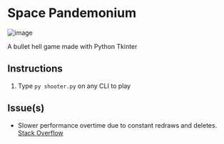 # Space Pandemonium
![image](https://github.com/sorakee/py-bullet-hell/assets/94849653/88e9512d-0d3a-4584-b1bf-4d6c19ac211a)

A bullet hell game made with Python Tkinter

## Instructions
1. Type `py shooter.py` on any CLI to play

## Issue(s)
- Slower performance overtime due to constant redraws and deletes. [Stack Overflow](https://stackoverflow.com/questions/47556992/python-tkinter-performance-issue)
